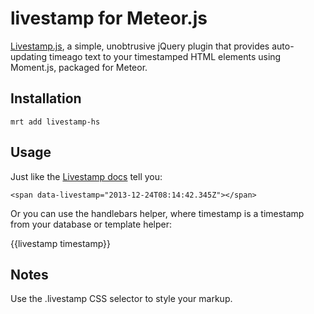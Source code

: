 livestamp for Meteor.js
=======================

[Livestamp.js](http://mattbradley.github.io/livestampjs/), a simple, unobtrusive jQuery plugin that provides auto-updating timeago text to your timestamped HTML elements using Moment.js, packaged for Meteor.

Installation
-------------

`mrt add livestamp-hs`

Usage
-------------
Just like the [Livestamp docs](http://mattbradley.github.io/livestampjs/) tell you:

`<span data-livestamp="2013-12-24T08:14:42.345Z"></span>`

Or you can use the handlebars helper, where timestamp is a timestamp from your database or template helper:

{{livestamp timestamp}}


Notes
-------------

Use the .livestamp CSS selector to style your markup.
